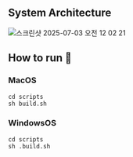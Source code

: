 ## System Architecture
![스크린샷 2025-07-03 오전 12 02 21](https://github.com/user-attachments/assets/558450e8-3ba9-47e7-a389-27137fe9bbf1)

## How to run 🐳
### MacOS
```
cd scripts
sh build.sh
```
### WindowsOS
```
cd scripts
sh .build.sh
```
